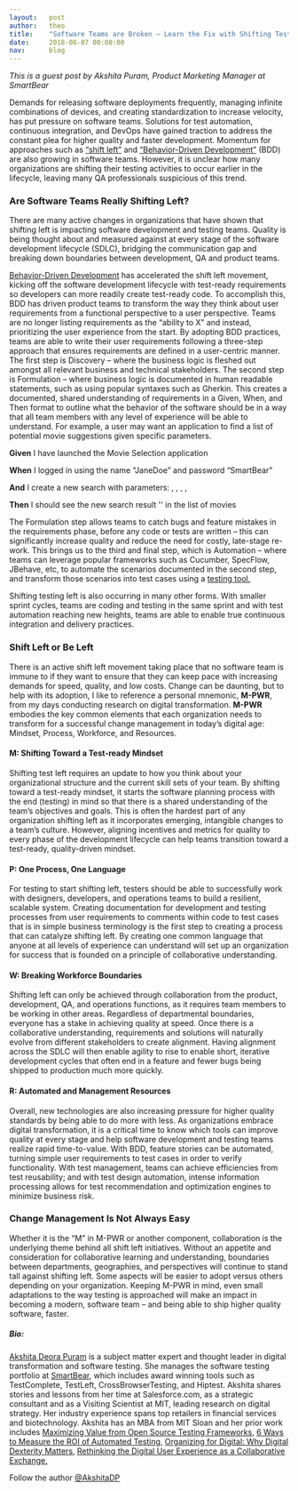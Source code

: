```yaml
---
layout:   post
author:   theo
title:    "Software Teams are Broken – Learn the Fix with Shifting Test Left"
date:     2018-08-07 00:00:00
nav:      blog
---
```



*This is a guest post by Akshita Puram, Product Marketing Manager at SmartBear*

Demands for releasing software deployments frequently, managing infinite combinations of devices, and creating standardization to increase velocity, has put pressure on software teams. Solutions for test automation, continuous integration, and DevOps have gained traction to address the constant plea for higher quality and faster development. Momentum for approaches such as [“shift left”](https://smartbear.com/resources/webinars/shift-left-the-right-way/) and [“Behavior-Driven Development”](https://smartbear.com/learn/automated-testing/introduction-to-behavior-driven-development/) (BDD) are also growing in software teams. However, it is unclear how many organizations are shifting their testing activities to occur earlier in the lifecycle, leaving many QA professionals suspicious of this trend. 

### Are Software Teams Really Shifting Left?

There are many active changes in organizations that have shown that shifting left is impacting software development and testing teams. Quality is being thought about and measured against at every stage of the software development lifecycle (SDLC), bridging the communication gap and breaking down boundaries between development, QA and product teams. 

[Behavior-Driven Development](https://smartbear.com/product/testleft/features/behavior-driven-development/) has accelerated the shift left movement, kicking off the software development lifecycle with test-ready requirements so developers can more readily create test-ready code. To accomplish this, BDD has driven product teams to transform the way they think about user requirements from a functional perspective to a user perspective. Teams are no longer listing requirements as the “ability to X” and instead, prioritizing the user experience from the start. By adopting BDD practices, teams are able to write their user requirements following a three-step approach that ensures requirements are defined in a user-centric manner. The first step is Discovery – where the business logic is fleshed out amongst all relevant business and technical stakeholders. The second step is Formulation – where business logic is documented in human readable statements, such as using popular syntaxes such as Gherkin. This creates a documented, shared understanding of requirements in a Given, When, and Then format to outline what the behavior of the software should be in a way that all team members with any level of experience will be able to understand. For example, a user may want an application to find a list of potential movie suggestions given specific parameters.

**Given** I have launched the Movie Selection application  

**When** I logged in using the name “JaneDoe” and password “SmartBear” 

**And** I create a new search with parameters: <genre>, <rating>, <language>, <price>,
  
**Then** I should see the new search result '<name>' in the list of movies

The Formulation step allows teams to catch bugs and feature mistakes in the requirements phase, before any code or tests are written – this can significantly increase quality and reduce the need for costly, late-stage re-work. This brings us to the third and final step, which is Automation – where teams can leverage popular frameworks such as Cucumber, SpecFlow, JBehave, etc, to automate the scenarios documented in the second step, and transform those scenarios into test cases using a [testing tool.](https://smartbear.com/product/testleft/overview/) 

Shifting testing left is also occurring in many other forms. With smaller sprint cycles, teams are coding and testing in the same sprint and with test automation reaching new heights, teams are able to enable true continuous integration and delivery practices. 


### Shift Left or Be Left

There is an active shift left movement taking place that no software team is immune to if they want to ensure that they can keep pace with increasing demands for speed, quality, and low costs. Change can be daunting, but to help with its adoption, I like to reference a personal mnemonic, **M-PWR**, from my days conducting research on digital transformation. **M-PWR** embodies the key common elements that each organization needs to transform for a successful change management in today’s digital age: Mindset, Process, Workforce, and Resources.  

#### M: Shifting Toward a Test-ready Mindset
Shifting test left requires an update to how you think about your organizational structure and the current skill sets of your team. By shifting toward a test-ready mindset, it starts the software planning process with the end (testing) in mind so that there is a shared understanding of the team’s objectives and goals. This is often the hardest part of any organization shifting left as it incorporates emerging, intangible changes to a team’s culture. However, aligning incentives and metrics for quality to every phase of the development lifecycle can help teams transition toward a test-ready, quality-driven mindset. 

#### P: One Process, One Language
For testing to start shifting left, testers should be able to successfully work with designers, developers, and operations teams to build a resilient, scalable system. Creating documentation for development and testing processes from user requirements to comments within code to test cases that is in simple business terminology is the first step to creating a process that can catalyze shifting left. By creating one common language that anyone at all levels of experience can understand will set up an organization for success that is founded on a principle of collaborative understanding. 

#### W: Breaking Workforce Boundaries
Shifting left can only be achieved through collaboration from the product, development, QA, and operations functions, as it requires team members to be working in other areas. Regardless of departmental boundaries, everyone has a stake in achieving quality at speed. Once there is a collaborative understanding, requirements and solutions will naturally evolve from different stakeholders to create alignment. Having alignment across the SDLC will then enable agility to rise to enable short, iterative development cycles that often end in a feature and fewer bugs being shipped to production much more quickly. 

#### R: Automated and Management Resources
Overall, new technologies are also increasing pressure for higher quality standards by being able to do more with less. As organizations embrace digital transformation, it is a critical time to know which tools can improve quality at every stage and help software development and testing teams realize rapid time-to-value. With BDD, feature stories can be automated, turning simple user requirements to test cases in order to verify functionality. With test management, teams can achieve efficiencies from test reusability; and with test design automation, intense information processing allows for test recommendation and optimization engines to minimize business risk. 

### Change Management Is Not Always Easy
Whether it is the “M” in M-PWR or another component, collaboration is the underlying theme behind all shift left initiatives. Without an appetite and consideration for collaborative learning and understanding, boundaries between departments, geographies, and perspectives will continue to stand tall against shifting left. Some aspects will be easier to adopt versus others depending on your organization. Keeping M-PWR in mind, even small adaptations to the way testing is approached will make an impact in becoming a modern, software team – and being able to ship higher quality software, faster. 

##### Bio:
[Akshita Deora Puram](https://www.linkedin.com/in/akshitadp/) is a subject matter expert and thought leader in digital transformation and software testing. She manages the software testing portfolio at [SmartBear](https://smartbear.com/), which includes award winning tools such as TestComplete, TestLeft, CrossBrowserTesting, and Hiptest. Akshita shares stories and lessons from her time at Salesforce.com, as a strategic consultant and as a Visiting Scientist at MIT, leading research on digital strategy. Her industry experience spans top retailers in financial services and biotechnology. Akshita has an MBA from MIT Sloan and her prior work includes [Maximizing Value from Open Source Testing Frameworks](https://thenewstack.io/maximizing-value-from-open-source-testing-frameworks/), [6 Ways to Measure the ROI of Automated Testing](https://smartbear.com/SmartBear/media/ebooks/6-Ways-to-Measure-the-ROI-of-Automated-Testing_Final.pdf), [Organizing for Digital: Why Digital Dexterity Matters](https://www.capgemini.com/consulting/wp-content/uploads/sites/30/2017/07/digital_orgns_cover_08-12.pdf), [Rethinking the Digital User Experience as a Collaborative Exchange.](https://www.capgemini.com/consulting/wp-content/uploads/sites/30/2017/07/mit-cx-research-report-2017.pdf)

Follow the author [@AkshitaDP](https://twitter.com/AkshitaDP)

